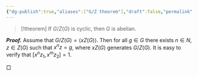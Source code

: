 ```yaml
---
{"dg-publish":true,"aliases":["G/Z theorem"],"draft":false,"permalink":"/MATH/Cards/Nodes/GZ-Theorem/","dgPassFrontmatter":true}
---
```



> [!theorem]
> If $G/Z(G)$ is cyclic, then $G$ is abelian.

**_Proof._**
Assume that $G/Z(G)=\left\langle xZ(G)\right\rangle$. Then for all $g \in G$ there exists $n \in N, z \in Z(G)$ such that $x^n z=g$, where $x Z(G)$ generates $G / Z(G)$. It is easy to verify that $[x^nz_1,x^mz_2]=1$. 
<p align="left">□</p>
